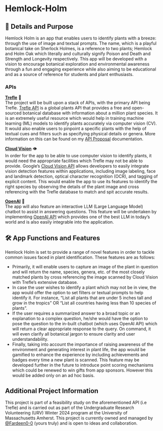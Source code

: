 # Hemlock-Holm

## 📜 Details and Purpose
Hemlock Holm is an app that enables users to identify plants with a breeze: through the use of image and textual prompts. The name, which is a playful botanical take on Sherlock Holmes, is a reference to two plants; Hemlock and Holm Oak which literally and culturally signify Poison and Death and Strength and Longevity respectively. This app will be developed with a vision to encourage botanical exploration and environmental awareness through a fun and engaging experience while also aiming to be educational and as a source of reference for students and plant enthusiasts.
### APIs
**<ins>Trefle</ins>** 🌱\
The project will be built upon a stack of APIs, with the primary API being Trefle. 
[Trefle API](https://docs.trefle.io/docs/guides/getting-started) is a global plants API that provides a free and open-sourced botanical database with information about a million plant species. It is an extremely useful resource which would help in training machine learning (ML) models to identify plants accurately via computer vision (CV). It would also enable users to pinpoint a specific plants with the help of textual cues and filters such as specifying physical details or genera. More information on this can be found on my [API Proposal](https://drive.google.com/file/d/1OAPkShvCQggll5b40C4tMEdGX73-9lLI/view?usp=sharing) documentation.

**<ins>Cloud Vision</ins>** 👁️\
In order for the app to be able to use computer vision to identify plants, it would need the appropriate facilities which Trefle may not be able to provide. Google’s [Cloud Vision API](https://cloud.google.com/vision/docs) allows developers to easily integrate vision detection features within applications, including image labeling, face and landmark detection, optical character recognition (OCR), and tagging of explicit content. This would enable the app to use its features to identify the right species by observing the details of the plant image and cross referencing with the Trefle database to match and spit accurate results.

**<ins>OpenAI</ins>** 🤖\
The app will also feature an interactive LLM (Large Language Model) chatbot to assist in answering questions. This feature will be undertaken by implementing [OpenAI API](https://platform.openai.com/docs/api-reference/introduction) which provides one of the best LLM in today’s world and is also easily integrable into the application.

## 🛠️ App Functions and Features

Hemlock Holm is set to provide a range of novel features in order to tackle common issues faced in plant identification. These features are as follows:
- Primarily, it will enable users to capture an image of the plant in question and will return the name, species, genera, etc. of the most closely matched plants by cross referencing the image scanned by Cloud Vision with Trefle’s extensive database.
- In case the user wishes to identify a plant which may not be in view, the app would offer the option to set filters or textual prompts to help identify it. For instance, “List all plants that are under 5 inches tall and grow in the tropics” OR “List all countries having less than 10 species of plants”.
- If the user requires a summarized answer to a broad topic or an explanation to a complex question, he/she would have the option to pose the question to the in-built chatbot (which uses OpenAI API) which will return a clear appropriate response to the query. On command, it will even clarify all botanical jargon to ensure clarity and user understandability.
- Finally, taking into account the importance of raising awareness of the environment and generating interest in plant life, the app would be gamified to enhance the experience by including achievements and badges every time a new plant is scanned. This feature may be developed further in the future to introduce point scoring mechanisms which could be renewed to win gifts from app sponsors. However this would be added only on an ad hoc basis.

## Additional Project Information

This project is part of a feasibility study on the aforementioned API (i.e Trefle) and is carried out as part of the Undergraduate Research Volunteering (URV) Winter 2024 program at the University of Massachusetts Amherst. 
This project is currently owned and managed by [@Fardeen0-0](https://github.com/Fardeen0-0) (yours truly) and is open to ideas and collaboration.

